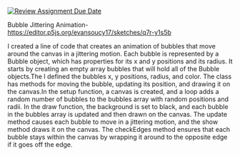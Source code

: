 [![Review Assignment Due Date](https://classroom.github.com/assets/deadline-readme-button-24ddc0f5d75046c5622901739e7c5dd533143b0c8e959d652212380cedb1ea36.svg)](https://classroom.github.com/a/pJv4oXRo)



Bubble Jittering Animation- https://editor.p5js.org/evansoucy17/sketches/q7r-y1s5b

I created a line of code that creates an animation of bubbles that move around the canvas in a jittering motion. Each bubble is represented by a Bubble object, which has properties for its x and y positions and its radius. It starts by creating an empty array bubbles that will hold all of the Bubble objects.The I defined the bubbles  x, y positions, radius, and color. The class has methods for moving the bubble, updating its position, and drawing it on the canvas.In the setup function, a canvas is created, and a loop adds a random number of bubbles to the bubbles array with random positions and radii.
In the draw function, the background is set to black, and each bubble in the bubbles array is updated and then drawn on the canvas. The update method causes each bubble to move in a jittering motion, and the show method draws it on the canvas. The checkEdges method ensures that each bubble stays within the canvas by wrapping it around to the opposite edge if it goes off the edge.
